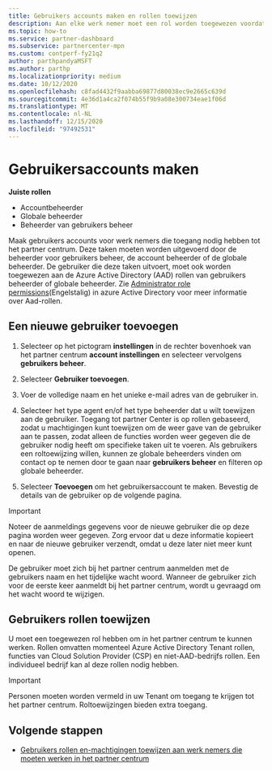 ```yaml
---
title: Gebruikers accounts maken en rollen toewijzen
description: Aan elke werk nemer moet een rol worden toegewezen voordat ze toegang krijgen tot het partner centrum. Meer informatie over het maken van gebruikers accounts, het toewijzen van rollen en het instellen van machtigingen.
ms.topic: how-to
ms.service: partner-dashboard
ms.subservice: partnercenter-mpn
ms.custom: contperf-fy21q2
author: parthpandyaMSFT
ms.author: parthp
ms.localizationpriority: medium
ms.date: 10/12/2020
ms.openlocfilehash: c8fad4432f9aabba69877d80038ec9e2665c639d
ms.sourcegitcommit: 4e36d1a4ca2f074b55f9b9a08e300734eae1f06d
ms.translationtype: MT
ms.contentlocale: nl-NL
ms.lasthandoff: 12/15/2020
ms.locfileid: "97492531"
---
```

# <a name="create-user-accounts"></a>Gebruikersaccounts maken  

**Juiste rollen**

- Accountbeheerder
- Globale beheerder
- Beheerder van gebruikers beheer

Maak gebruikers accounts voor werk nemers die toegang nodig hebben tot het partner centrum. Deze taken moeten worden uitgevoerd door de beheerder voor gebruikers beheer, de account beheerder of de globale beheerder. De gebruiker die deze taken uitvoert, moet ook worden toegewezen aan de Azure Active Directory (AAD) rollen van gebruikers beheerder of globale beheerder. Zie [Administrator role permissions](/azure/active-directory/users-groups-roles/directory-assign-admin-roles)(Engelstalig) in azure Active Directory voor meer informatie over Aad-rollen.

## <a name="add-a-new-user"></a>Een nieuwe gebruiker toevoegen

1. Selecteer op het pictogram **instellingen** in de rechter bovenhoek van het partner centrum **account instellingen** en selecteer vervolgens **gebruikers beheer**.

2. Selecteer **Gebruiker toevoegen**.

3. Voer de volledige naam en het unieke e-mail adres van de gebruiker in.

4. Selecteer het type agent en/of het type beheerder dat u wilt toewijzen aan de gebruiker. Toegang tot partner Center is op rollen gebaseerd, zodat u machtigingen kunt toewijzen om de weer gave van de gebruiker aan te passen, zodat alleen de functies worden weer gegeven die de gebruiker nodig heeft om specifieke taken uit te voeren.  Als gebruikers een roltoewijzing willen, kunnen ze globale beheerders vinden om contact op te nemen door te gaan naar **gebruikers beheer** en filteren op globale beheerder.

5. Selecteer **Toevoegen** om het gebruikersaccount te maken. Bevestig de details van de gebruiker op de volgende pagina.

> [!IMPORTANT]  
> Noteer de aanmeldings gegevens voor de nieuwe gebruiker die op deze pagina worden weer gegeven. Zorg ervoor dat u deze informatie kopieert en naar de nieuwe gebruiker verzendt, omdat u deze later niet meer kunt openen. 

De gebruiker moet zich bij het partner centrum aanmelden met de gebruikers naam en het tijdelijke wacht woord. Wanneer de gebruiker zich voor de eerste keer aanmeldt bij het partner centrum, wordt u gevraagd om het wacht woord te wijzigen.

## <a name="assign-user-roles"></a>Gebruikers rollen toewijzen

U moet een toegewezen rol hebben om in het partner centrum te kunnen werken.  Rollen omvatten momenteel Azure Active Directory Tenant rollen, functies van Cloud Solution Provider (CSP) en niet-AAD-bedrijfs rollen. Een individueel bedrijf kan al deze rollen nodig hebben.

>[!Important]
>Personen moeten worden vermeld in uw Tenant om toegang te krijgen tot het partner centrum. Roltoewijzingen bieden extra toegang.

## <a name="next-steps"></a>Volgende stappen

- [Gebruikers rollen en-machtigingen toewijzen aan werk nemers die moeten werken in het partner centrum](permissions-overview.md)
